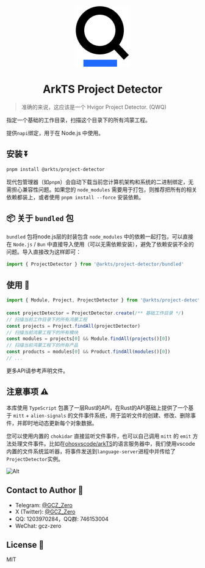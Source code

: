 <div align="center" style="margin-top: 24px;">

![ArkTS Project Detector](https://github.com/ohosvscode/project-detector/blob/main/logo.svg?raw=true)

# ArkTS Project Detector

</div>

> 准确的来说，这应该是一个 Hvigor Project Detector. (QWQ)

指定一个基础的工作目录，扫描这个目录下的所有鸿蒙工程。

提供`napi`绑定，用于在 Node.js 中使用。

## 安装 ⏬

```bash
pnpm install @arkts/project-detector
```

现代包管理器（如`pnpm`）会自动下载当前您计算机架构和系统的二进制绑定，无需担心兼容性问题。如果您的 `node_modules` 需要用于打包，则推荐把所有的相关依赖都装上，或者使用 `pnpm install --force` 安装依赖。

## 📦 关于 `bundled` 包

`bundled` 包将node.js层的封装包含 `node_modules` 中的依赖一起打包，可以直接在 `Node.js` / `Bun` 中直接导入使用（可以无需依赖安装），避免了依赖安装不全的问题。导入直接改为这样即可：

```ts
import { ProjectDetector } from '@arkts/project-detector/bundled'
```

## 使用 📝

```ts
import { Module, Project, ProjectDetector } from '@arkts/project-detector'

const projectDetector = ProjectDetector.create(/** 基础工作目录 */)
// 扫描当前工作目录下的所有鸿蒙工程
const projects = Project.findAll(projectDetector)
// 扫描当前鸿蒙工程下的所有模块
const modules = projects[0] && Module.findAll(projects()[0])
// 扫描当前鸿蒙工程下的所有产品
const products = modules[0] && Product.findAll(modules()[0])
// ...
```

更多API请参考声明文件。

## 注意事项 ⚠️

本库使用 `TypeScript` 包裹了一层Rust的API，在Rust的API基础上提供了一个基于 `mitt` + `alien-signals` 的文件事件系统，用于监听文件的创建、修改、删除事件，并即时地动态更新每个对象数据。

您可以使用内置的 `chokidar` 直接监听文件事件，也可以自己调用 `mitt` 的 `emit` 方法处理文件事件。比如在[ohosvscode/arkTS](https://github.com/ohosvscode/arkTS)的语言服务器中，我们使用vscode内置的文件系统监听器，将事件发送到`language-server`进程中并传给了`ProjectDetector`实例。

![Alt](https://repobeats.axiom.co/api/embed/185238ec9e854ad550585f96f1707b5951492026.svg "Repobeats analytics image")

## Contact to Author 📧

- Telegram: [@GCZ_Zero](https://t.me/GCZ_Zero)
- X (Twitter): [@GCZ_Zero](https://x.com/GCZ_Zero)
- QQ: 1203970284，QQ群: 746153004
- WeChat: gcz-zero

## License 📜

MIT
